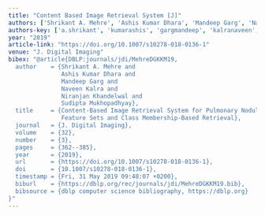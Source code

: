 ```yaml
---
title: "Content Based Image Retrieval System [J]"
authors: ['Shrikant A. Mehre', 'Ashis Kumar Dhara', 'Mandeep Garg', 'Naveen Kalra', 'Niranjan Khandelwal', 'Sudipta Mukhopadhyay']
authors-key: ['a.shrikant', 'kumarashis', 'gargmandeep', 'kalranaveen', 'khandelwalniranjan', 'mukhopadhyaysudipta']
year: "2019"
article-link: "https://doi.org/10.1007/s10278-018-0136-1"
venue: "J. Digital Imaging"
bibex: "@article{DBLP:journals/jdi/MehreDGKKM19,
  author    = {Shrikant A. Mehre and
               Ashis Kumar Dhara and
               Mandeep Garg and
               Naveen Kalra and
               Niranjan Khandelwal and
               Sudipta Mukhopadhyay},
  title     = {Content-Based Image Retrieval System for Pulmonary Nodules Using Optimal
               Feature Sets and Class Membership-Based Retrieval},
  journal   = {J. Digital Imaging},
  volume    = {32},
  number    = {3},
  pages     = {362--385},
  year      = {2019},
  url       = {https://doi.org/10.1007/s10278-018-0136-1},
  doi       = {10.1007/s10278-018-0136-1},
  timestamp = {Fri, 31 May 2019 09:48:07 +0200},
  biburl    = {https://dblp.org/rec/journals/jdi/MehreDGKKM19.bib},
  bibsource = {dblp computer science bibliography, https://dblp.org}
}"
---
```

